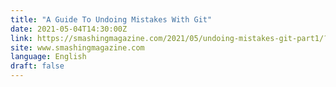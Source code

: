 ```yaml
---
title: "A Guide To Undoing Mistakes With Git"
date: 2021-05-04T14:30:00Z
link: https://smashingmagazine.com/2021/05/undoing-mistakes-git-part1/?utm_medium=RSS&utm_source=news.12bit.vn
site: www.smashingmagazine.com
language: English
draft: false
---
```

